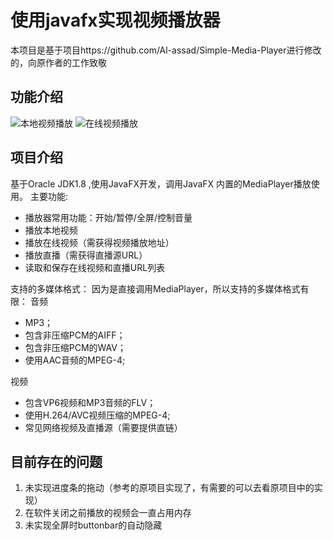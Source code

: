 # 使用javafx实现视频播放器

本项目是基于项目https://github.com/Al-assad/Simple-Media-Player进行修改的，向原作者的工作致敬
## 功能介绍
![本地视频播放](blob:http://markdown.xiaoshujiang.com/c63c1f80-8323-4875-bc9b-274752f512ce)
![在线视频播放](blob:http://markdown.xiaoshujiang.com/75682adf-2e82-419b-9053-9d6cce56a886)

## 项目介绍
基于Oracle JDK1.8 ,使用JavaFX开发，调用JavaFX 内置的MediaPlayer播放使用。
主要功能:
* 播放器常用功能：开始/暂停/全屏/控制音量
* 播放本地视频
* 播放在线视频（需获得视频播放地址）
* 播放直播（需获得直播源URL）
* 读取和保存在线视频和直播URL列表

支持的多媒体格式：
因为是直接调用MediaPlayer，所以支持的多媒体格式有限：
音频
* MP3；
* 包含非压缩PCM的AIFF；
* 包含非压缩PCM的WAV；
* 使用AAC音频的MPEG-4;

视频
* 包含VP6视频和MP3音频的FLV；
* 使用H.264/AVC视频压缩的MPEG-4;
* 常见网络视频及直播源（需要提供直链）

## 目前存在的问题
1. 未实现进度条的拖动（参考的原项目实现了，有需要的可以去看原项目中的实现）
2. 在软件关闭之前播放的视频会一直占用内存
3. 未实现全屏时buttonbar的自动隐藏
